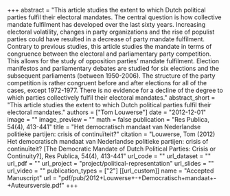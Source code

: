 +++
abstract = "This article studies the extent to which Dutch political parties fulfil their electoral mandates. The central question is how collective mandate fulfilment has developed over the last sixty years. Increasing electoral volatility, changes in party organizations and the rise of populist parties could have resulted in a decrease of party mandate fulfilment. Contrary to previous studies, this article studies the mandate in terms of congruence between the electoral and parliamentary party competition. This allows for the study of opposition parties’ mandate fulfilment. Election manifestos and parliamentary debates are studied for six elections and the subsequent parliaments (between 1950-2006). The structure of the party competition is rather congruent before and after elections for all of the cases, except 1972-1977. There is no evidence for a decline of the degree to which parties collectively fulfil their electoral mandates."
abstract_short = "This article studies the extent to which Dutch political parties fulfil their electoral mandates."
authors = ["Tom Louwerse"]
date = "2012-12-01"
image = ""
image_preview = ""
math = false
publication = "Res Publica, 54(4), 413-441"
title = "Het democratisch mandaat van Nederlandse politieke partijen: crisis of continuïteit?"
citation = "Louwerse, Tom (2012) Het democratisch mandaat van Nederlandse politieke partijen: crisis of continuïteit? [The Democratic Mandate of Dutch Political Parties: Crisis or Continuity?], Res Publica, 54(4), 413-441"
url_code = ""
url_dataset = ""
url_pdf = ""
url_project = "project/political-representation"
url_slides = ""
url_video = ""
publication_types = ["2"]
[[url_custom]]
  name = "Accepted Manuscript"
  url = "pdf/pub/2012+Louwerse+-+Democratisch+mandaat+-+Auteursversie.pdf"
+++
